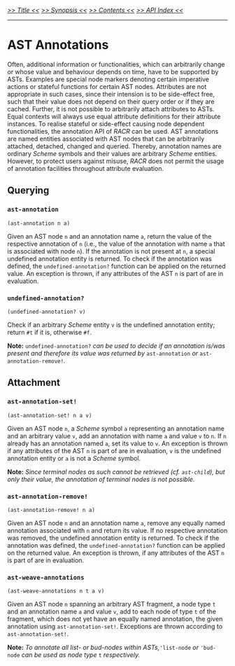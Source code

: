_[>> Title <<](title.md) [>> Synopsis <<](synopsis.md) [>> Contents <<](contents.md) [>> API Index <<](api-index.md)_
___

# AST Annotations

Often, additional information or functionalities, which can arbitrarily change or whose value and behaviour depends on time, have to be supported by ASTs. Examples are special node markers denoting certain imperative actions or stateful functions for certain AST nodes. Attributes are not appropriate in such cases, since their intension is to be side-effect free, such that their value does not depend on their query order or if they are cached. Further, it is not possible to arbitrarily attach attributes to ASTs. Equal contexts will always use equal attribute definitions for their attribute instances. To realise stateful or side-effect causing node dependent functionalities, the annotation API of _RACR_ can be used. AST annotations are named entities associated with AST nodes that can be arbitrarily attached, detached, changed and queried. Thereby, annotation names are ordinary _Scheme_ symbols and their values are arbitrary _Scheme_ entities. However, to protect users against misuse, _RACR_ does not permit the usage of annotation facilities throughout attribute evaluation.

## Querying

### `ast-annotation`

```
(ast-annotation n a)
```

Given an AST node `n` and an annotation name `a`, return the value of the respective annotation of `n` (i.e., the value of the annotation with name `a` that is associated with node `n`). If the annotation is not present at `n`, a special undefined annotation entity is returned. To check if the annotation was defined, the `undefined-annotation?` function can be applied on the returned value. An exception is thrown, if any attributes of the AST `n` is part of are in evaluation.

### `undefined-annotation?`

```
(undefined-annotation? v)
```

Check if an arbitrary _Scheme_ entity `v` is the undefined annotation entity; return `#t` if it is, otherwise `#f`.

**Note:** `undefined-annotation?` _can be used to decide if an annotation is/was present and therefore its value was returned by_ `ast-annotation` _or_ `ast-annotation-remove!`_._

## Attachment

### `ast-annotation-set!`

```
(ast-annotation-set! n a v)
```

Given an AST node `n`, a _Scheme_ symbol `a` representing an annotation name and an arbitrary value `v`, add an annotation with name `a` and value `v` to `n`. If `n` already has an annotation named `a`, set its value to `v`. An exception is thrown if any attributes of the AST `n` is part of are in evaluation, `v` is the undefined annotation entity or `a` is not a _Scheme_ symbol.

**Note:** _Since terminal nodes as such cannot be retrieved (cf. `ast-child`), but only their value, the annotation of terminal nodes is not possible._

### `ast-annotation-remove!`

```
(ast-annotation-remove! n a)
```

Given an AST node `n` and an annotation name `a`, remove any equally named annotation associated with `n` and return its value. If no respective annotation was removed, the undefined annotation entity is returned. To check if the annotation was defined, the `undefined-annotation?` function can be applied on the returned value. An exception is thrown, if any attributes of the AST `n` is part of are in evaluation.

### `ast-weave-annotations`

```
(ast-weave-annotations n t a v)
```

Given an AST node `n` spanning an arbitrary AST fragment, a node type `t` and an annotation name `a` and value `v`, add to each node of type `t` of the fragment, which does not yet have an equally named annotation, the given annotation using `ast-annotation-set!`. Exceptions are thrown according to `ast-annotation-set!`.

**Note:** _To annotate all list- or bud-nodes within ASTs,_`'list-node` _or_ `'bud-node` _can be used as node type_ `t` _respectively._

